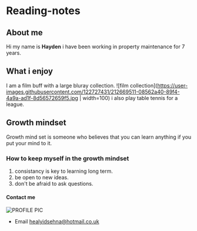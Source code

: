 # Reading-notes
## About me 
Hi my name is **Hayden** i have been working in property maintenance for 7 years.
## What i enjoy
I am a film buff with a large bluray collection. 
![film collection](https://user-images.githubusercontent.com/122727431/212669511-08562a40-89f4-4a9a-ad1f-8d56572659f5.jpg | width=100)
i also play table tennis for a league.
## Growth mindset
Growth mind set is someone who believes that you can learn anything if you put your mind to it. 
### How to keep myself in the growth mindset
1. consistancy is key to learning long term.
2. be open to new ideas.
3. don't be afraid to ask questions.

#### Contact me
![PROFILE PIC](https://user-images.githubusercontent.com/122727431/212668353-54f3a7e6-5dc7-4e76-8593-d8a8cd65bb24.jpg)
+ Email healyidsehna@hotmail.co.uk

